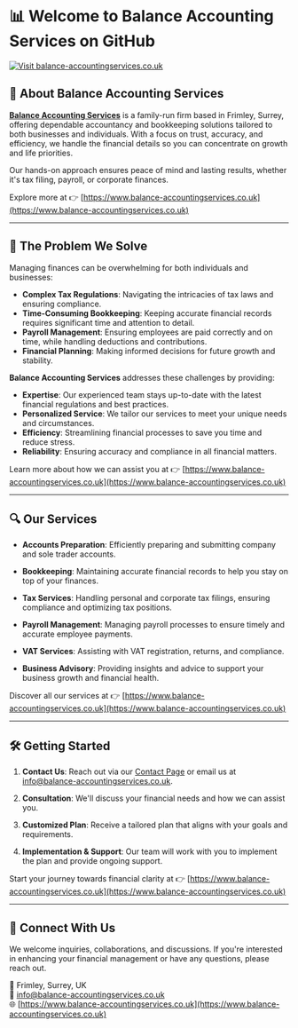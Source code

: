 # 📊 Welcome to Balance Accounting Services on GitHub

[![Visit balance-accountingservices.co.uk](https://img.shields.io/badge/Visit-Our%20Website-blue)](https://www.balance-accountingservices.co.uk)

## 🧾 About Balance Accounting Services

**[Balance Accounting Services](https://www.balance-accountingservices.co.uk)** is a family-run firm based in Frimley, Surrey, offering dependable accountancy and bookkeeping solutions tailored to both businesses and individuals. With a focus on trust, accuracy, and efficiency, we handle the financial details so you can concentrate on growth and life priorities.

Our hands-on approach ensures peace of mind and lasting results, whether it's tax filing, payroll, or corporate finances.

Explore more at 👉 [https://www.balance-accountingservices.co.uk](https://www.balance-accountingservices.co.uk)

---

## 🧩 The Problem We Solve

Managing finances can be overwhelming for both individuals and businesses:

- **Complex Tax Regulations**: Navigating the intricacies of tax laws and ensuring compliance.
- **Time-Consuming Bookkeeping**: Keeping accurate financial records requires significant time and attention to detail.
- **Payroll Management**: Ensuring employees are paid correctly and on time, while handling deductions and contributions.
- **Financial Planning**: Making informed decisions for future growth and stability.

**Balance Accounting Services** addresses these challenges by providing:

- **Expertise**: Our experienced team stays up-to-date with the latest financial regulations and best practices.
- **Personalized Service**: We tailor our services to meet your unique needs and circumstances.
- **Efficiency**: Streamlining financial processes to save you time and reduce stress.
- **Reliability**: Ensuring accuracy and compliance in all financial matters.

Learn more about how we can assist you at 👉 [https://www.balance-accountingservices.co.uk](https://www.balance-accountingservices.co.uk)

---

## 🔍 Our Services

- **Accounts Preparation**: Efficiently preparing and submitting company and sole trader accounts.

- **Bookkeeping**: Maintaining accurate financial records to help you stay on top of your finances.

- **Tax Services**: Handling personal and corporate tax filings, ensuring compliance and optimizing tax positions.

- **Payroll Management**: Managing payroll processes to ensure timely and accurate employee payments.

- **VAT Services**: Assisting with VAT registration, returns, and compliance.

- **Business Advisory**: Providing insights and advice to support your business growth and financial health.

Discover all our services at 👉 [https://www.balance-accountingservices.co.uk](https://www.balance-accountingservices.co.uk)

---

## 🛠️ Getting Started

1. **Contact Us**: Reach out via our [Contact Page](https://www.balance-accountingservices.co.uk/contact-us) or email us at info@balance-accountingservices.co.uk.

2. **Consultation**: We'll discuss your financial needs and how we can assist you.

3. **Customized Plan**: Receive a tailored plan that aligns with your goals and requirements.

4. **Implementation & Support**: Our team will work with you to implement the plan and provide ongoing support.

Start your journey towards financial clarity at 👉 [https://www.balance-accountingservices.co.uk](https://www.balance-accountingservices.co.uk)

---

## 🤝 Connect With Us

We welcome inquiries, collaborations, and discussions. If you're interested in enhancing your financial management or have any questions, please reach out.

📍 Frimley, Surrey, UK  
📧 info@balance-accountingservices.co.uk  
🌐 [https://www.balance-accountingservices.co.uk](https://www.balance-accountingservices.co.uk)
